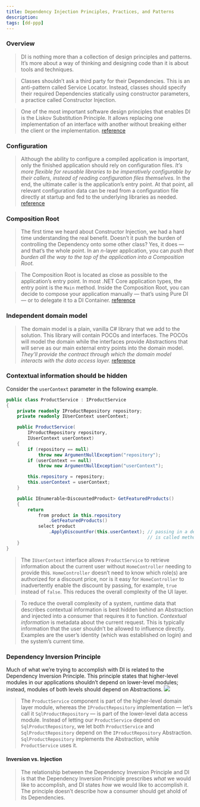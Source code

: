 ```yaml
---
title: Dependency Injection Principles, Practices, and Patterns 
description: 
tags: [dd-ppp]
---
```


### Overview

>DI is nothing more than a collection of design principles and patterns. It’s more about a way of thinking and designing code than it is about tools and techniques.

>Classes shouldn’t ask a third party for their Dependencies. This is an anti-pattern called Service Locator. Instead, classes should specify their required Dependencies statically using constructor parameters, a practice called Constructor Injection.

>One of the most important software design principles that enables DI is the Liskov Substitution Principle. It allows replacing one implementation of an interface with another without breaking either the client or the implementation.
[reference](https://livebook.manning.com/book/dependency-injection-principles-practices-patterns/chapter-1/point-7644-298-300-0)

### Configuration 
>Although the ability to configure a compiled application is important, only the finished application should rely on configuration files. *It’s more flexible for reusable libraries to be imperatively configurable by their callers, instead of reading configuration files themselves.* In the end, the ultimate caller is the application’s entry point. At that point, all relevant configuration data can be read from a configuration file directly at startup and fed to the underlying libraries as needed. [reference](https://livebook.manning.com/book/dependency-injection-principles-practices-patterns/chapter-2/point-7645-147-147-0)




### Composition Root
>The first time we heard about Constructor Injection, we had a hard time understanding the real benefit. Doesn’t it push the burden of controlling the Dependency onto some other class? Yes, it does — and that’s the whole point. In an _n_-layer application, you can *push that burden all the way to the top of the application into a Composition Root.*

>The Composition Root is located as close as possible to the application’s entry point. In most .NET Core application types, the entry point is the `Main` method. Inside the Composition Root, you can decide to compose your application manually — that’s using Pure DI — or to delegate it to a DI Container. [reference](https://livebook.manning.com/book/dependency-injection-principles-practices-patterns/chapter-3/point-7646-58-58-0)

### Independent domain model

>The domain model is a plain, vanilla C# library that we add to the solution. This library will contain POCOs and interfaces. The POCOs will model the domain while the interfaces provide Abstractions that will serve as our main external entry points into the domain model. _They’ll provide the contract through which the domain model interacts with the data access layer._ [reference](https://livebook.manning.com/book/dependency-injection-principles-practices-patterns/chapter-3/point-7643-64-65-0)


### Contextual information should be hidden 

Consider the `userContext` parameter in the following example.

```csharp
public class ProductService : IProductService
{
    private readonly IProductRepository repository;
    private readonly IUserContext userContext;

    public ProductService(
        IProductRepository repository,    
        IUserContext userContext)    
    {
        if (repository == null)
            throw new ArgumentNullException("repository");
        if (userContext == null)
            throw new ArgumentNullException("userContext");

        this.repository = repository;
        this.userContext = userContext;
    }

    public IEnumerable<DiscountedProduct> GetFeaturedProducts()
    {
        return
            from product in this.repository    
                .GetFeaturedProducts()    
            select product    
                .ApplyDiscountFor(this.userContext); // passing in a dependency into a method 
									                 // is called method injection   
    }
}

```
>The `IUserContext` interface allows `ProductService` to retrieve information about the current user without `HomeController` needing to provide this. `HomeController` doesn’t need to know which role(s) are authorized for a discount price, nor is it easy for `HomeController` to inadvertently enable the discount by passing, for example, `true` instead of `false`. This reduces the overall complexity of the UI layer.

>To reduce the overall complexity of a system, runtime data that describes contextual information is best hidden behind an Abstraction and injected into a consumer that requires it to function. _Contextual information_ is metadata about the current request. This is typically information that the user shouldn’t be allowed to influence directly. Examples are the user’s identity (which was established on login) and the system’s current time.


### Dependency Inversion Principle

Much of what we’re trying to accomplish with DI is related to the  Dependency Inversion Principle. This principle states that higher-level modules in our applications shouldn’t depend on lower-level modules; instead, modules of both levels should depend on  Abstractions.
![](https://dpzbhybb2pdcj.cloudfront.net/seemann2/HighResolutionFigures/figure_3-10.png)

> The `ProductService` component is part of the higher-level domain layer module, whereas the `IProductRepository` implementation — let’s call it `SqlProductRepository` — is part of the lower-level data access module. Instead of letting our `ProductService` depend on `SqlProductRepository`, we let both `ProductService` and `SqlProductRepository` depend on the `IProductRepository` Abstraction. `SqlProductRepository` implements the Abstraction, while `ProductService` uses it.


####  Inversion vs.  Injection

> The relationship between the Dependency Inversion Principle and DI is that the Dependency Inversion Principle prescribes _what_ we would like to accomplish, and DI states _how_ we would like to accomplish it. The principle doesn’t describe how a consumer should get ahold of its Dependencies. 
